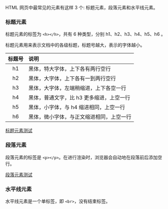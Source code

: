 
HTML 网页中最常见的元素有这样 3 个: 标题元素，段落元素和水平线元素。


### 标题元素

标题元素的标签为 `<h></h>`，共有 6 种类型，分别 h1、h2、h3、h4、h5、h6 。

标题元素用来表示文档中的各级标题，标题号越大，表示的字体越小。

| 标题号 | 说明 |
|:-----:|:-----|
| h1    | 黑体，特大字体，上下各有两行空行 |
| h2    | 黑体，大字体，上下各有一到两行空行 |
| h3    | 黑体，大字体，左端稍缩进，上下各空一行 |
| h4    | 黑体，普通文字，比 h3 更多缩进，上空一行 |
| h5    | 黑体，小字体，与 h4 缩进相同，上空一行 |
| h6    | 黑体，微小字体，与正文缩进相同，上空一行 |

[标题元素测试](t/01_h.html)


### 段落元素

段落元素的标签是 `<p></p>`。在进行渲染时，浏览器会自动地在段落前后添加空行。

[段落元素测试](t/01_p.html)


### 水平线元素

水平线元素是一个单标签，即 `<br>`，没有结束标签。
